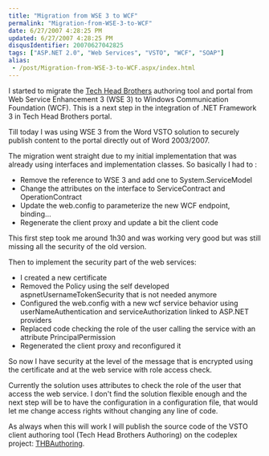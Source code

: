 ```yaml
---
title: "Migration from WSE 3 to WCF"
permalink: "Migration-from-WSE-3-to-WCF"
date: 6/27/2007 4:28:25 PM
updated: 6/27/2007 4:28:25 PM
disqusIdentifier: 20070627042825
tags: ["ASP.NET 2.0", "Web Services", "VSTO", "WCF", "SOAP"]
alias:
 - /post/Migration-from-WSE-3-to-WCF.aspx/index.html
---
```

I started to migrate the [Tech Head Brothers](http://www.techheadbrothers.com/) authoring tool and portal from Web Service Enhancement 3 (WSE 3) to Windows Communication Foundation (WCF). This is a next step in the integration of .NET Framework 3 in Tech Head Brothers portal.

Till today I was using WSE 3 from the Word VSTO solution to securely publish content to the portal directly out of Word 2003/2007.
<!-- more -->

The migration went straight due to my initial implementation that was already using interfaces and implementation classes. So basically I had to :

*   Remove the reference to WSE 3 and add one to System.ServiceModel
*   Change the attributes on the interface to ServiceContract and OperationContract
*   Update the web.config to parameterize the new WCF endpoint, binding...
*   Regenerate the client proxy and update a bit the client code 

This first step took me around 1h30 and was working very good but was still missing all the security of the old version.

Then to implement the security part of the web services:

*   I created a new certificate
*   Removed the Policy using the self developed aspnetUsernameTokenSecurity that is not needed anymore
*   Configured the web.config with a new wcf service behavior using userNameAuthentication and serviceAuthorization linked to ASP.NET providers
*   Replaced code checking the role of the user calling the service with an attribute PrincipalPermission
*   Regenerated the client proxy and reconfigured it 

So now I have security at the level of the message that is encrypted using the certificate and at the web service with role access check.

Currently the solution uses attributes to check the role of the user that access the web service. I don't find the solution flexible enough and the next step will be to have the configuration in a configuration file, that would let me change access rights without changing any line of code.

As always when this will work I will publish the source code of the VSTO client authoring tool (Tech Head Brothers Authoring) on the codeplex project: [THBAuthoring](http://www.codeplex.com/THBAuthoring).
